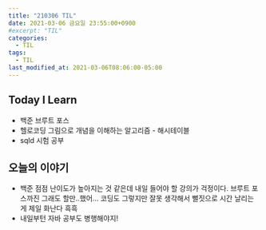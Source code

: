 ```yaml
---
title: "210306 TIL"
date: 2021-03-06 금요일 23:55:00+0900
#excerpt: "TIL"
categories:
  - TIL
tags:
  - TIL
last_modified_at: 2021-03-06T08:06:00-05:00
---
```


## Today I Learn

- 백준 브루트 포스
- 헬로코딩 그림으로 개념을 이해하는 알고리즘 - 해시테이블
- sqld 시험 공부

## 오늘의 이야기

- 백준 점점 난이도가 높아지는 것 같은데 내일 들어야 할 강의가 걱정이다. 브루트 포스까진 그래도 할만..했어... 코딩도 그렇지만 잘못 생각해서 뻘짓으로 시간 날리는게 제일 화난다 흑흑
- 내일부턴 자바 공부도 병행해야지!
